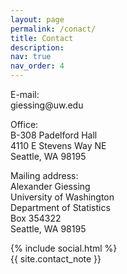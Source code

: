 ```yaml
---
layout: page
permalink: /conact/
title: Contact
description: 
nav: true
nav_order: 4
---
```


<p> <span class="font-weight-bold">E-mail:</span> <br>
giessing@uw.edu </p>

<p> <span class="font-weight-bold">Office:</span> <br>
B-308 Padelford Hall <br>
4110 E Stevens Way NE <br>
Seattle, WA 98195 </p>

<p> <span class="font-weight-bold">Mailing address:</span> <br>
Alexander Giessing <br>
University of Washington <br>
Department of Statistics <br>
Box 354322 <br>
Seattle, WA 98195 </p>

<div class="social">
  <div class="contact-icons">
    {% include social.html %}
  </div>

  <div class="contact-note">
    {{ site.contact_note }}
  </div>

</div>
